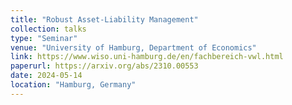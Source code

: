 ```yaml
---
title: "Robust Asset-Liability Management"
collection: talks
type: "Seminar"
venue: "University of Hamburg, Department of Economics"
link: https://www.wiso.uni-hamburg.de/en/fachbereich-vwl.html
paperurl: https://arxiv.org/abs/2310.00553
date: 2024-05-14
location: "Hamburg, Germany"
---
```

